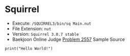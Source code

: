 # Squirrel

* Execute: `/SQUIRREL3/bin/sq Main.nut`
* File Extension: `nut`
* Version: `Squirrel 3.0.7 stable`
* Baekjoon Online Judge [Problem 2557](https://www.acmicpc.net/problem/2557) Sample Source
````
print("Hello World!")
````


